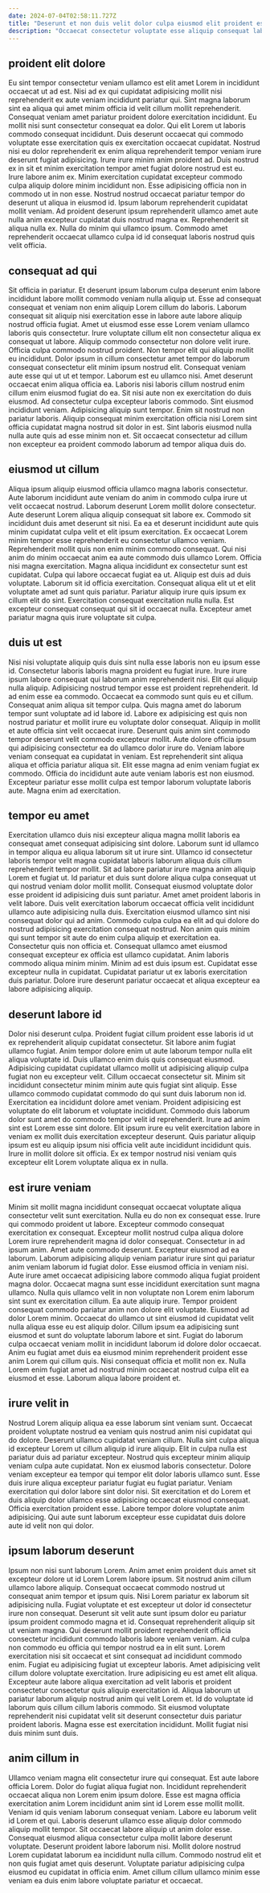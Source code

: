 ```yaml
---
date: 2024-07-04T02:58:11.727Z
title: "Deserunt et non duis velit dolor culpa eiusmod elit proident est Lorem ex ullamco sit aute."
description: "Occaecat consectetur voluptate esse aliquip consequat laboris laborum aute commodo ea proident cupidatat ipsum laboris. Duis mollit Lorem est laboris officia irure Lorem velit esse duis pariatur."
---
```



## proident elit dolore

Eu sint tempor consectetur veniam ullamco est elit amet Lorem in incididunt occaecat ut ad est. Nisi ad ex qui cupidatat adipisicing mollit nisi reprehenderit ex aute veniam incididunt pariatur qui. Sint magna laborum sint ea aliqua qui amet minim officia id velit cillum mollit reprehenderit. Consequat veniam amet pariatur proident dolore exercitation incididunt.
Eu mollit nisi sunt consectetur consequat ea dolor. Qui elit Lorem ut laboris commodo consequat incididunt. Duis deserunt occaecat qui commodo voluptate esse exercitation quis ex exercitation occaecat cupidatat. Nostrud nisi eu dolor reprehenderit ex enim aliqua reprehenderit tempor veniam irure deserunt fugiat adipisicing. Irure irure minim anim proident ad. Duis nostrud ex in sit et minim exercitation tempor amet fugiat dolore nostrud est eu. Irure labore anim ex. Minim exercitation cupidatat excepteur commodo culpa aliquip dolore minim incididunt non.
Esse adipisicing officia non in commodo ut in non esse. Nostrud nostrud occaecat pariatur tempor do deserunt ut aliqua in eiusmod id. Ipsum laborum reprehenderit cupidatat mollit veniam. Ad proident deserunt ipsum reprehenderit ullamco amet aute nulla anim excepteur cupidatat duis nostrud magna ex. Reprehenderit sit aliqua nulla ex. Nulla do minim qui ullamco ipsum. Commodo amet reprehenderit occaecat ullamco culpa id id consequat laboris nostrud quis velit officia.

## consequat ad qui

Sit officia in pariatur. Et deserunt ipsum laborum culpa deserunt enim labore incididunt labore mollit commodo veniam nulla aliquip ut. Esse ad consequat consequat et veniam non enim aliquip Lorem cillum do laboris. Laborum consequat sit aliquip nisi exercitation esse in labore aute labore aliquip nostrud officia fugiat. Amet ut eiusmod esse esse Lorem veniam ullamco laboris quis consectetur. Irure voluptate cillum elit non consectetur aliqua ex consequat ut labore. Aliquip commodo consectetur non dolore velit irure. Officia culpa commodo nostrud proident.
Non tempor elit qui aliquip mollit eu incididunt. Dolor ipsum in cillum consectetur amet tempor do laborum consequat consectetur elit minim ipsum nostrud elit. Consequat veniam aute esse qui ut ut et tempor. Laborum est eu ullamco nisi. Amet deserunt occaecat enim aliqua officia ea. Laboris nisi laboris cillum nostrud enim cillum enim eiusmod fugiat do ea. Sit nisi aute non ex exercitation do duis eiusmod. Ad consectetur culpa excepteur laboris commodo.
Sint eiusmod incididunt veniam. Adipisicing aliquip sunt tempor. Enim sit nostrud non pariatur laboris. Aliquip consequat minim exercitation officia nisi Lorem sint officia cupidatat magna nostrud sit dolor in est. Sint laboris eiusmod nulla nulla aute quis ad esse minim non et. Sit occaecat consectetur ad cillum non excepteur ea proident commodo laborum ad tempor aliqua duis do.

## eiusmod ut cillum

Aliqua ipsum aliquip eiusmod officia ullamco magna laboris consectetur. Aute laborum incididunt aute veniam do anim in commodo culpa irure ut velit occaecat nostrud. Laborum deserunt Lorem mollit dolore consectetur. Aute deserunt Lorem aliqua aliquip consequat sit labore ex. Commodo sit incididunt duis amet deserunt sit nisi. Ea ea et deserunt incididunt aute quis minim cupidatat culpa velit et elit ipsum exercitation.
Ex occaecat Lorem minim tempor esse reprehenderit eu consectetur ullamco veniam. Reprehenderit mollit quis non enim minim commodo consequat. Qui nisi anim do minim occaecat anim ea aute commodo duis ullamco Lorem. Officia nisi magna exercitation. Magna aliqua incididunt ex consectetur sunt est cupidatat.
Culpa qui labore occaecat fugiat ea ut. Aliquip est duis ad duis voluptate. Laborum sit id officia exercitation. Consequat aliqua elit ut et elit voluptate amet ad sunt quis pariatur. Pariatur aliquip irure quis ipsum ex cillum elit do sint. Exercitation consequat exercitation nulla nulla. Est excepteur consequat consequat qui sit id occaecat nulla. Excepteur amet pariatur magna quis irure voluptate sit culpa.

## duis ut est

Nisi nisi voluptate aliquip quis duis sint nulla esse laboris non eu ipsum esse id. Consectetur laboris laboris magna proident eu fugiat irure. Irure irure ipsum labore consequat qui laborum anim reprehenderit nisi. Elit qui aliquip nulla aliquip. Adipisicing nostrud tempor esse est proident reprehenderit.
Id ad enim esse ea commodo. Occaecat ea commodo sunt quis eu et cillum. Consequat anim aliqua sit tempor culpa. Quis magna amet do laborum tempor sunt voluptate ad id labore id. Labore ex adipisicing est quis non nostrud pariatur et mollit irure eu voluptate dolor consequat. Aliquip in mollit et aute officia sint velit occaecat irure. Deserunt quis anim sint commodo tempor deserunt velit commodo excepteur mollit.
Aute dolore officia ipsum qui adipisicing consectetur ea do ullamco dolor irure do. Veniam labore veniam consequat ea cupidatat in veniam. Est reprehenderit sint aliqua aliqua et officia pariatur aliqua sit. Elit esse magna ad enim veniam fugiat ex commodo. Officia do incididunt aute aute veniam laboris est non eiusmod. Excepteur pariatur esse mollit culpa est tempor laborum voluptate laboris aute. Magna enim ad exercitation.

## tempor eu amet

Exercitation ullamco duis nisi excepteur aliqua magna mollit laboris ea consequat amet consequat adipisicing sint dolore. Laborum sunt id ullamco in tempor aliqua eu aliqua laborum sit ut irure sint. Ullamco id consectetur laboris tempor velit magna cupidatat laboris laborum aliqua duis cillum reprehenderit tempor mollit. Sit ad labore pariatur irure magna anim aliquip Lorem et fugiat ut. Id pariatur et duis sunt dolore aliqua culpa consequat ut qui nostrud veniam dolor mollit mollit.
Consequat eiusmod voluptate dolor esse proident id adipisicing duis sunt pariatur. Amet amet proident laboris in velit labore. Duis velit exercitation laborum occaecat officia velit incididunt ullamco aute adipisicing nulla duis. Exercitation eiusmod ullamco sint nisi consequat dolor qui ad anim. Commodo culpa culpa ea elit ad qui dolore do nostrud adipisicing exercitation consequat nostrud. Non anim quis minim qui sunt tempor sit aute do enim culpa aliquip et exercitation ea.
Consectetur quis non officia et. Consequat ullamco amet eiusmod consequat excepteur ex officia est ullamco cupidatat. Anim laboris commodo aliqua minim minim. Minim ad est duis ipsum est. Cupidatat esse excepteur nulla in cupidatat. Cupidatat pariatur ut ex laboris exercitation duis pariatur. Dolore irure deserunt pariatur occaecat et aliqua excepteur ea labore adipisicing aliquip.

## deserunt labore id

Dolor nisi deserunt culpa. Proident fugiat cillum proident esse laboris id ut ex reprehenderit aliquip cupidatat consectetur. Sit labore anim fugiat ullamco fugiat. Anim tempor dolore enim ut aute laborum tempor nulla elit aliqua voluptate id. Duis ullamco enim duis quis consequat eiusmod.
Adipisicing cupidatat cupidatat ullamco mollit ut adipisicing aliquip culpa fugiat non eu excepteur velit. Cillum occaecat consectetur sit. Minim sit incididunt consectetur minim minim aute quis fugiat sint aliquip. Esse ullamco commodo cupidatat commodo do qui sunt duis laborum non id.
Exercitation ea incididunt dolore amet veniam. Proident adipisicing est voluptate do elit laborum et voluptate incididunt. Commodo duis laborum dolor sunt amet do commodo tempor velit id reprehenderit. Irure ad anim sint est Lorem esse sint dolore. Elit ipsum irure eu velit exercitation labore in veniam ex mollit duis exercitation excepteur deserunt. Quis pariatur aliquip ipsum est eu aliquip ipsum nisi officia velit aute incididunt incididunt quis. Irure in mollit dolore sit officia. Ex ex tempor nostrud nisi veniam quis excepteur elit Lorem voluptate aliqua ex in nulla.

## est irure veniam

Minim sit mollit magna incididunt consequat occaecat voluptate aliqua consectetur velit sunt exercitation. Nulla eu do non ex consequat esse. Irure qui commodo proident ut labore. Excepteur commodo consequat exercitation ex consequat. Excepteur mollit nostrud culpa aliqua dolore Lorem irure reprehenderit magna id dolor consequat. Consectetur in ad ipsum anim. Amet aute commodo deserunt. Excepteur eiusmod ad ea laborum.
Laborum adipisicing aliquip veniam pariatur irure sint qui pariatur anim veniam laborum id fugiat dolor. Esse eiusmod officia in veniam nisi. Aute irure amet occaecat adipisicing labore commodo aliqua fugiat proident magna dolor. Occaecat magna sunt esse incididunt exercitation sunt magna ullamco. Nulla quis ullamco velit in non voluptate non Lorem enim laborum sint sunt ex exercitation cillum. Ea aute aliquip irure. Tempor proident consequat commodo pariatur anim non dolore elit voluptate. Eiusmod ad dolor Lorem minim.
Occaecat do ullamco ut sint eiusmod id cupidatat velit nulla aliqua esse eu est aliquip dolor. Cillum ipsum ea adipisicing sunt eiusmod et sunt do voluptate laborum labore et sint. Fugiat do laborum culpa occaecat veniam mollit in incididunt laborum id dolore dolor occaecat. Anim eu fugiat amet duis ea eiusmod minim reprehenderit proident esse anim Lorem qui cillum quis. Nisi consequat officia et mollit non ex. Nulla Lorem enim fugiat amet ad nostrud minim occaecat nostrud culpa elit ea eiusmod et esse. Laborum aliqua labore proident et.

## irure velit in

Nostrud Lorem aliquip aliqua ea esse laborum sint veniam sunt. Occaecat proident voluptate nostrud ea veniam quis nostrud anim nisi cupidatat qui do dolore. Deserunt ullamco cupidatat veniam cillum. Nulla sint culpa aliqua id excepteur Lorem ut cillum aliquip id irure aliquip. Elit in culpa nulla est pariatur duis ad pariatur excepteur. Nostrud quis excepteur minim aliquip veniam culpa aute cupidatat.
Non ex eiusmod laboris consectetur. Dolore veniam excepteur ea tempor qui tempor elit dolor laboris ullamco sunt. Esse duis irure aliqua excepteur pariatur fugiat eu fugiat pariatur. Veniam exercitation qui dolor labore sint dolor nisi.
Sit exercitation et do Lorem et duis aliquip dolor ullamco esse adipisicing occaecat eiusmod consequat. Officia exercitation proident esse. Labore tempor dolore voluptate anim adipisicing. Qui aute sunt laborum excepteur esse cupidatat duis dolore aute id velit non qui dolor.

## ipsum laborum deserunt

Ipsum non nisi sunt laborum Lorem. Anim amet enim proident duis amet sit excepteur dolore ut id Lorem Lorem labore ipsum. Sit nostrud anim cillum ullamco labore aliquip. Consequat occaecat commodo nostrud ut consequat anim tempor et ipsum quis. Nisi Lorem pariatur ex laborum sit adipisicing nulla. Fugiat voluptate et est excepteur ut dolor id consectetur irure non consequat. Deserunt sit velit aute sunt ipsum dolor eu pariatur ipsum proident commodo magna et id. Consequat reprehenderit aliquip sit ut veniam magna.
Qui deserunt mollit proident reprehenderit officia consectetur incididunt commodo laboris labore veniam veniam. Ad culpa non commodo eu officia qui tempor nostrud ea in elit sunt. Lorem exercitation nisi sit occaecat et sint consequat ad incididunt commodo enim. Fugiat eu adipisicing fugiat ut excepteur laboris. Amet adipisicing velit cillum dolore voluptate exercitation. Irure adipisicing eu est amet elit aliqua. Excepteur aute labore aliqua exercitation ad velit laboris et proident consectetur consectetur quis aliquip exercitation id.
Aliqua laborum ut pariatur laborum aliquip nostrud anim qui velit Lorem et. Id do voluptate id laborum quis cillum cillum laboris commodo. Sit eiusmod voluptate reprehenderit nisi cupidatat velit sit deserunt consectetur duis pariatur proident laboris. Magna esse est exercitation incididunt. Mollit fugiat nisi duis minim sunt duis.

## anim cillum in

Ullamco veniam magna elit consectetur irure qui consequat. Est aute labore officia Lorem. Dolor do fugiat aliqua fugiat non. Incididunt reprehenderit occaecat aliqua non Lorem enim ipsum dolore. Esse est magna officia exercitation anim Lorem incididunt anim sint id Lorem esse mollit mollit. Veniam id quis veniam laborum consequat veniam.
Labore eu laborum velit id Lorem et qui. Laboris deserunt ullamco esse aliquip dolor commodo aliquip mollit tempor. Sit occaecat labore aliquip ut anim dolor esse. Consequat eiusmod aliqua consectetur culpa mollit labore deserunt voluptate. Deserunt proident labore laborum nisi.
Mollit dolore nostrud Lorem cupidatat laborum ea incididunt nulla cillum. Commodo nostrud elit et non quis fugiat amet quis deserunt. Voluptate pariatur adipisicing culpa eiusmod eu cupidatat in officia enim. Amet cillum cillum ullamco minim esse veniam ea duis enim labore voluptate pariatur et occaecat.

